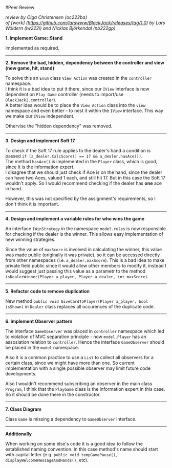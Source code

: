 #Peer Review

_review by Olga Christensen (oc222ba)_   
_of [work] (https://github.com/larswww/BlackJack/releases/tag/1.0) 
by Lars Wöldern	(lw222i) and Nicklas Björkendal (nb222gp)_


__1. Implement Game::Stand__

Implemented as required.


***
__2. Remove the bad, hidden, dependency between the controller and view (new game, hit, stand)__

To solve this an `Enum` class `View Action` was created in the `controller` namespace.  
I think it is a bad idea to put it there, since our `IView` interface is now dependent on `Play Game` controller (needs to import/use `BlackJack2.controller`).  
A better idea would be to place the `View Action` class into the `view` namespace and even better - to nest it within the `IView` interface. This way we make our `IView` independent.  

Othervise the "hidden dependency" was removed.




***
__3. Design and implement Soft 17__

To check if the Soft 17 rule applies to the dealer's hand a condition is passed `if (a_dealer.CalcScore() == 17 && a_dealer.hasAce())`.  
The method `hasAce()` is implemented in the `Player` class, which is good, since it is the information expert.  
I disagree that we should just check if Ace is on the hand, since the dealer can have two Aces, valued 1 each, and still hit 17. But in this case the Soft 17 wouldn't apply. So I would recommend checking if the dealer has __one__ ace in hand.  

However, this was not specified by the assignment's requirements, so I don't think it is important.  


***
__4. Design and implement a variable rules for who wins the game__

An interface `IWinStrategy` in the namespace `model.rules` is now responsible for checking if the dealer is the winner. This allows easy implementation of new winning strategies.  

Since the value of `maxScore` is involved in calculating the winner, this value was made public (originally it was private), so it  can be accessed directly from other namespaces  (i.e. `a_dealer.maxScore`). This is a bad idea to make private field public since it would allow other members to modify it, instead I would suggest just passing this value as a parametr to the method `isDealerWinner(Player a_player, Player a_dealer, int maxScore)`.



***
__5. Refactor code to remove duplication__

New method `public void GiveCardToPlayer(Player a_player, bool isShown)` in `Dealer` class replaces all occurences of the duplicate code.  



***
__6. Implement Observer pattern__ 

The interface `GameObserver` was placed in `controller` namespace which led to violation of MVC separation principle - now `model.Player` has an assosiation relation to `controller`. Hence the interface `GameObserver` should be placed in the `model` namespace.  

Also it is a common practice to use a `List` to collect all observers for a certain class, since we might have more than one. So current implementation with a single possible observer may limit future code developments.  

Also I wouldn't recommend subscribing an observer in the main class `Program`, I think that the `PlayGame` class is the information expert in this case. So it should be done there in the constructor.  

***
__7. Class Diagram__

Class `Game` is missing a dependency to `GameObserver` interface.



***
__Additionally__

When working on some else's code it is a good idea to follow the established naming convention. In this case method's name should start with capital letter (e.g. `public void tempGamePause()`, `displayWelcomeMessageAndHands()`, etc).






